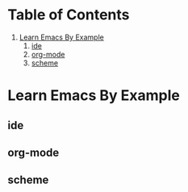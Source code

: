 
# Table of Contents

1.  [Learn Emacs By Example](#org091a9bc)
    1.  [ide](#org3de6758)
    2.  [org-mode](#org20c9fc7)
    3.  [scheme](#orgd983fae)


<a id="org091a9bc"></a>

# Learn Emacs By Example


<a id="org3de6758"></a>

## ide


<a id="org20c9fc7"></a>

## org-mode


<a id="orgd983fae"></a>

## scheme


